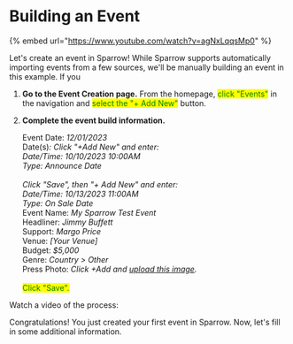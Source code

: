 # Building an Event

{% embed url="https://www.youtube.com/watch?v=agNxLqqsMp0" %}

Let's create an event in Sparrow!  While Sparrow supports automatically importing events from a few sources, we'll be manually building an event in this example. If you

1. **Go to the Event Creation page.**  From the homepage, <mark style="color:green;">click "Events"</mark> in the navigation and <mark style="color:green;">select the "+ Add New"</mark> button.
2.  **Complete the event build information.**

    &#x20; Event Date: _12/01/2023_ \
    &#x20; Date(s)_: Click "+Add New" and enter:_ \
    &#x20;                _Date/Time: 10/10/2023 10:00AM_\
    &#x20;                _Type: Announce Date_ \
    &#x20;                \
    &#x20;                _Click "Save", then "+ Add New" and enter:_\
    &#x20;                _Date/Time: 10/13/2023 11:00AM_\
    &#x20;                _Type: On Sale Date_\
    &#x20; Event Name: _My Sparrow Test Event_\
    &#x20; Headliner: _Jimmy Buffett_\
    &#x20; Support: _Margo Price_\
    &#x20; Venue: _\[Your Venue]_\
    &#x20; Budget: _$5,000_\
    &#x20; Genre: _Country > Other_\
    &#x20; Press Photo: _Click +Add and_ [_upload this image_](https://files.gitbook.com/v0/b/gitbook-x-prod.appspot.com/o/spaces%2FqAQ90jsQ9Dz1TDhvquxy%2Fuploads%2FZVY9htSbh1ZB6vYjEHSe%2Fab6761610000e5ebc51b2d9deea2b3cc8360828d.jpeg?alt=media\&token=dd35e3f2-ae64-4cc1-98f1-c6ed725c1301)_._\
    \
    <mark style="color:green;">Click "Save".</mark>

Watch a video of the process:

Congratulations! You just created your first event in Sparrow.  Now, let's fill in some additional information.
